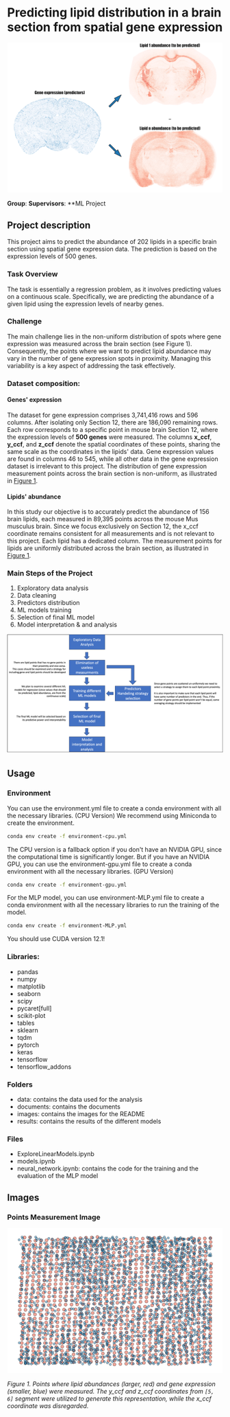 # Predicting lipid distribution in a brain section from spatial gene expression

<a id="gif-image">![Animated representation](images/ezgif.com-optimize.gif)</a>

**Group**:
**Supervisors**:
**ML Project

## Project description
This project aims to predict the abundance of 202 lipids in a specific brain section using spatial gene expression data. 
The prediction is based on the expression levels of 500 genes.

### Task Overview
The task is essentially a regression problem, as it involves predicting values on a continuous scale. 
Specifically, we are predicting the abundance of a given lipid using the expression levels of nearby genes.

### Challenge
The main challenge lies in the non-uniform distribution of spots where gene expression was measured across the brain section (see Figure 1). 
Consequently, the points where we want to predict lipid abundance may vary in the number of gene expression spots in proximity. 
Managing this variability is a key aspect of addressing the task effectively.

### Dataset composition:
#### Genes' expression 
The dataset for gene expression comprises 3,741,416 rows and 596 columns. 
After isolating only Section 12, there are 186,090 remaining rows.
Each row corresponds to a specific point in mouse brain Section 12, where the expression levels of **500 genes** were measured.
The columns **x_ccf**, **y_ccf**, and **z_ccf** denote the spatial coordinates of these points, sharing the same scale as the coordinates in the lipids' data. 
Gene expression values are found in columns 46 to 545, while all other data in the gene expression dataset is irrelevant to this project.
The distribution of gene expression measurement points across the brain section is non-uniform, as illustrated in [Figure 1](#points-image).

#### Lipids' abundance
In this study our objective is to accurately predict the abundance of 156 brain lipids, each measured in 89,395 points across the mouse Mus musculus brain.
Since we focus exclusively on Section 12, the x_ccf coordinate remains consistent for all measurements and is not relevant to this project. 
Each lipid has a dedicated column. The measurement points for lipids are uniformly distributed across the brain section, as illustrated in [Figure 1](#points-image).

### Main Steps of the Project
1. Exploratory data analysis
2. Data cleaning
3. Predictors distribution
4. ML models training
5. Selection of final ML model
6. Model interpretation & and analysis

<a id="plan">![Main steps of the project](images/project_steps.png)</a>

## Usage

### Environment
You can use the environment.yml file to create a conda environment with all the necessary libraries. (CPU Version) We recommend using Miniconda to create the environment.

```bash
conda env create -f environment-cpu.yml
```
The CPU version is a fallback option if you don't have an NVIDIA GPU, since the 
computational time is significantly longer.
But if you have an NVIDIA GPU, you can use the environment-gpu.yml file to create a conda environment with all the necessary libraries. (GPU Version)

```bash
conda env create -f environment-gpu.yml
```

For the MLP model, you can use environment-MLP.yml file to create a conda environment with all the necessary libraries to run the training of the model.
```bash
conda env create -f environment-MLP.yml
```

You should use CUDA version 12.1!

### Libraries:
- pandas
- numpy
- matplotlib
- seaborn
- scipy
- pycaret[full]
- scikit-plot
- tables
- sklearn
- tqdm
- pytorch
- keras
- tensorflow
- tensorflow_addons

### Folders
- data: contains the data used for the analysis
- documents: contains the documents
- images: contains the images for the README
- results: contains the results of the different models

### Files
- ExploreLinearModels.ipynb
- models.ipynb
- neural_network.ipynb: contains the code for the training and the evaluation of the MLP model


## Images
### Points Measurement Image
<a id="points-image">![Points Measurement Image](images/points_measure.png)</a>

*Figure 1. Points where lipid abundances (larger, red) and gene expression (smaller, blue) were measured. The y_ccf and z_ccf coordinates from `[5, 6]` segment were utilized to generate this representation, while the x_ccf coordinate was disregarded.*





